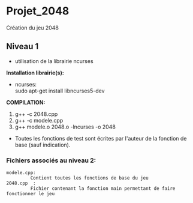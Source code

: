 # Projet_2048
Création du jeu 2048

## Niveau 1

* utilisation de la librairie ncurses

**Installation librairie(s):**
* ncurses:  
          sudo apt-get install libncurses5-dev
      
**COMPILATION:**

  1. g++ -c 2048.cpp
  2. g++ -c modele.cpp
  3. g++ modele.o 2048.o -lncurses -o 2048  
  


* Toutes les fonctions de test sont écrites par l'auteur de la fonction de base (sauf indication).

### Fichiers associés au niveau 2:

    modele.cpp:
             Contient toutes les fonctions de base du jeu
    2048.cpp  :
             Fichier contenant la fonction main permettant de faire fonctionner le jeu
